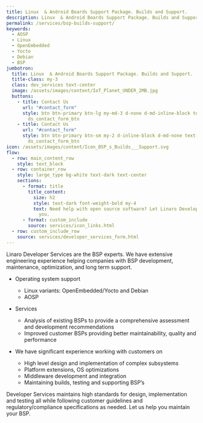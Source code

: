 ```yaml
---
title: Linux  & Android Boards Support Package. Builds and Support.
description: Linux  & Android Boards Support Package. Builds and Support
permalink: /services/bsp-builds-support/
keywords:
  - AOSP
  - Linux
  - OpenEmbedded
  - Yocto
  - Debian
  - BSP
jumbotron:
  title: Linux  & Android Boards Support Package. Builds and Support.
  title-class: my-3
  class: dev_services text-center
  image: /assets/images/content/IoT_Planet_UNDER_2MB.jpg
  buttons:
    - title: Contact Us
      url: "#contact_form"
      style: btn btn-primary btn-lg my-md-3 d-none d-md-inline-block text-uppercase
        ds_contact_form_btn
    - title: Contact Us
      url: "#contact_form"
      style: btn btn-primary btn-sm my-2 d-inline-block d-md-none text-uppercase
        ds_contact_form_btn
icon: /assets/images/content/Icon_BSP_s_Builds___Support.svg
flow:
  - row: main_content_row
    style: text_block
  - row: container_row
    style: large_type bg-white text-dark text-center
    sections:
      - format: title
        title_content:
          size: h2
          style: text-dark font-weight-bold my-4
          text: Need help with open source software? Let Linaro Developer Services help
            you.
      - format: custom_include
        source: services/icon_links.html
  - row: custom_include_row
    source: services/developer_services_form.html
---
```

Linaro Developer Services are the BSP experts. We have extensive engineering experience helping companies with BSP development, maintenance, optimization, and long term support.

- Operating system support
    - Linux variants: OpenEmbedded/Yocto and Debian
    - AOSP

- Services
    - Analysis of existing BSPs to provide a comprehensive assessment and development recommendations
    - Improved customer BSPs providing better maintainability, quality and performance

- We have significant experience working with customers on
    - High level design and implementation of complex subsystems
    - Platform extensions, OS optimizations
    - Middleware development and integration
    - Maintaining builds, testing and supporting BSP’s

Developer Services maintains high standards for design, implementation and testing all while following customer guidelines and regulatory/compliance specifications as needed.  Let us help you maintain your BSP.
